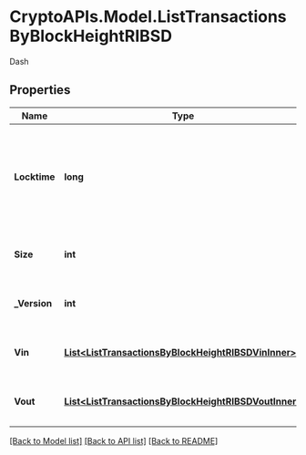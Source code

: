 # CryptoAPIs.Model.ListTransactionsByBlockHeightRIBSD
Dash

## Properties

Name | Type | Description | Notes
------------ | ------------- | ------------- | -------------
**Locktime** | **long** | Represents the time at which a particular transaction can be added to the blockchain. | 
**Size** | **int** | Represents the total size of this transaction. | 
**_Version** | **int** | Represents transaction version number. | 
**Vin** | [**List&lt;ListTransactionsByBlockHeightRIBSDVinInner&gt;**](ListTransactionsByBlockHeightRIBSDVinInner.md) | Represents the transaction inputs. | 
**Vout** | [**List&lt;ListTransactionsByBlockHeightRIBSDVoutInner&gt;**](ListTransactionsByBlockHeightRIBSDVoutInner.md) | Represents the transaction outputs. | 

[[Back to Model list]](../README.md#documentation-for-models) [[Back to API list]](../README.md#documentation-for-api-endpoints) [[Back to README]](../README.md)

